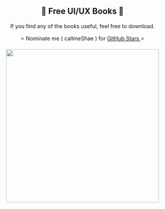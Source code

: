 <h2 align="center">📕 Free UI/UX Books 📕</h2>

<p align="center"> If you find any of the books useful, feel free to download.</p>
<p align="center"> ⭐ Nominate me ( callmeShae ) for <a href="https://stars.github.com/nominate/"> GitHub Stars </a>⭐

<p align="center"><img src="https://softtech.com/wp-content/uploads/2020/09/UX-vs-UI-Design-1024x819.jpg" width=400/></p>
